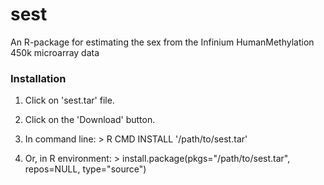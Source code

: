 # sest
An R-package for estimating the sex from the Infinium HumanMethylation 450k microarray data

### Installation
1) Click on 'sest.tar' file.

2) Click on the 'Download' button.

3) In command line: > R CMD INSTALL '/path/to/sest.tar'

4) Or, in R environment: > install.package(pkgs="/path/to/sest.tar", repos=NULL, type="source")
